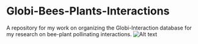 # Globi-Bees-Plants-Interactions
A repository for my work on organizing the Globi-Interaction database for my research on bee-plant pollinating interactions. 
![Alt text](/home/jt-miller/Documents/Notes/Bees-&-Flowers/Occurrence-Cleaning-Overview.svg?raw=true&sanitize=true "Occurrence Data Cleaning Overview")
